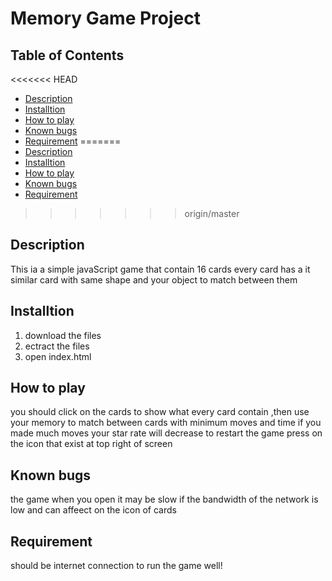# Memory Game Project

## Table of Contents

<<<<<<< HEAD
* [Description](#Description)
* [Installtion](#Installtion)
* [How to play](#How-to-play)
* [Known bugs](#Known-bugs)
* [Requirement](#Requirement)
=======
* [Description](#description)
* [Installtion](#installtion)
* [How to play](#how-to-play)
* [Known bugs](#known-bugs)
* [Requirement](#requirement)
>>>>>>> origin/master

## Description

This ia a simple javaScript game that contain 16 cards every card has a it similar card with same shape and your object to match between them

## Installtion

1. download the files
2. ectract the files
3. open index.html

## How to play

you should click on the cards to show what every card contain ,then use your memory to match between cards with minimum moves and time
if you made much moves your star rate will decrease
to restart the game press on the icon that exist at top right of screen


## Known bugs

the game when you open it may be slow if the bandwidth of the network is low
and can affeect on the icon of cards

## Requirement

should be internet connection to run the game well!
